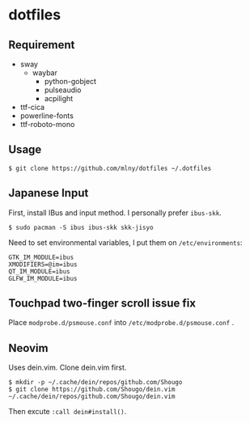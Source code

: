 # dotfiles

## Requirement

* sway
  * waybar
    * python-gobject
    * pulseaudio
    * acpilight
* ttf-cica
* powerline-fonts
* ttf-roboto-mono

## Usage

```
$ git clone https://github.com/mlny/dotfiles ~/.dotfiles
```

## Japanese Input

First, install IBus and input method. I personally prefer `ibus-skk`.

```
$ sudo pacman -S ibus ibus-skk skk-jisyo
```

Need to set environmental variables, I put them on `/etc/environments`: 

```
GTK_IM_MODULE=ibus
XMODIFIERS=@im=ibus
QT_IM_MODULE=ibus
GLFW_IM_MODULE=ibus
```

## Touchpad two-finger scroll issue fix

Place `modprobe.d/psmouse.conf` into `/etc/modprobe.d/psmouse.conf` .

## Neovim

Uses dein.vim. Clone dein.vim first.

```
$ mkdir -p ~/.cache/dein/repos/github.com/Shougo
$ git clone https://github.com/Shougo/dein.vim ~/.cache/dein/repos/github.com/Shougo/dein.vim
```

Then excute `:call dein#install()`.
